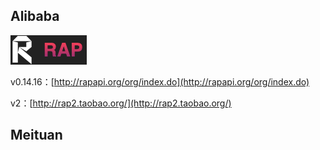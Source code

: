 ## Alibaba

![](/assets/rap.png)

v0.14.16：[http://rapapi.org/org/index.do](http://rapapi.org/org/index.do)

v2：[http://rap2.taobao.org/](http://rap2.taobao.org/)

## Meituan



